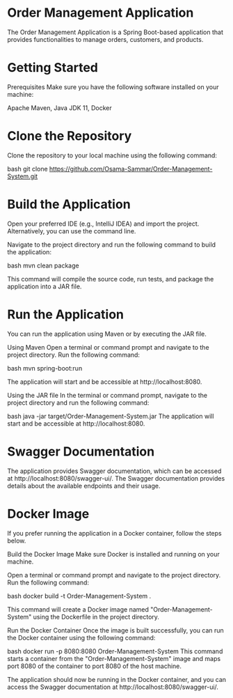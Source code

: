 # Order Management Application
The Order Management Application is a Spring Boot-based application that provides functionalities to manage orders, customers, and products.

# Getting Started
Prerequisites
Make sure you have the following software installed on your machine:

Apache Maven,
Java JDK 11,
Docker 

# Clone the Repository
Clone the repository to your local machine using the following command:

bash
git clone https://github.com/Osama-Sammar/Order-Management-System.git

# Build the Application
Open your preferred IDE (e.g., IntelliJ IDEA) and import the project. Alternatively, you can use the command line.

Navigate to the project directory and run the following command to build the application:

bash
mvn clean package

This command will compile the source code, run tests, and package the application into a JAR file.

# Run the Application
You can run the application using Maven or by executing the JAR file.

Using Maven
Open a terminal or command prompt and navigate to the project directory. Run the following command:

bash
mvn spring-boot:run

The application will start and be accessible at http://localhost:8080.

Using the JAR file
In the terminal or command prompt, navigate to the project directory and run the following command:

bash
java -jar target/Order-Management-System.jar
The application will start and be accessible at http://localhost:8080.

# Swagger Documentation
The application provides Swagger documentation, which can be accessed at http://localhost:8080/swagger-ui/. The Swagger documentation provides details about the available endpoints and their usage.

# Docker Image 
If you prefer running the application in a Docker container, follow the steps below.

Build the Docker Image
Make sure Docker is installed and running on your machine.

Open a terminal or command prompt and navigate to the project directory. Run the following command:

bash
docker build -t Order-Management-System .

This command will create a Docker image named "Order-Management-System" using the Dockerfile in the project directory.

Run the Docker Container
Once the image is built successfully, you can run the Docker container using the following command:

bash
docker run -p 8080:8080 Order-Management-System
This command starts a container from the "Order-Management-System" image and maps port 8080 of the container to port 8080 of the host machine.

The application should now be running in the Docker container, and you can access the Swagger documentation at http://localhost:8080/swagger-ui/.





